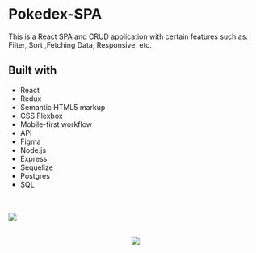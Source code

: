# Pokedex-SPA
This is a React SPA and CRUD application with certain features such as: Filter, Sort ,Fetching Data, Responsive, etc.
    
## Built with
- React
- Redux
- Semantic HTML5 markup
- CSS Flexbox
- Mobile-first workflow
- API
- Figma
- Node.js
- Express
- Sequelize
- Postgres
- SQL

<br><br/>
 <img src="https://user-images.githubusercontent.com/89199369/217062793-792c840b-fbba-440b-a257-e4ae4d0faac9.png">
<br><br/>
<p align="center"> 
 <img src="https://user-images.githubusercontent.com/89199369/217067264-50f50125-22d8-4a9e-b706-89eb805db59b.png">
</p>

